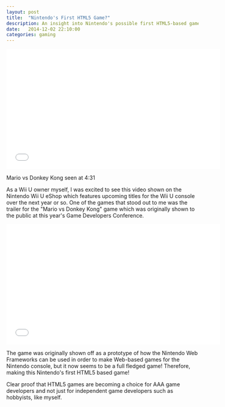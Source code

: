 ```yaml
---
layout: post
title:  "Nintendo's First HTML5 Game?"
description: An insight into Nintendo's possible first HTML5-based game using their famous Mario vs Donkey Kong characters for the Nintendo Wii U console.
date:   2014-12-02 22:10:00
categories: gaming
---
```

<div class="text-center">
  <iframe width="560" height="315" src="//www.youtube.com/embed/tK8ndslCYz0" frameborder="0" allowfullscreen></iframe>
  <p class="text-center">Mario vs Donkey Kong seen at 4:31</p>
</div>

As a Wii U owner myself, I was excited to see this video shown on the Nintendo Wii U eShop which features upcoming titles for the Wii U console over the next year or so. One of the games that stood out to me was the trailer for the "Mario vs Donkey Kong" game which was originally shown to the public at this year's Game Developers Conference.

<div class="text-center">
  <iframe width="560" height="315" src="//www.youtube.com/embed/LFwU1T4id1c" frameborder="0" allowfullscreen></iframe>
</div>

The game was originally shown off as a prototype of how the Nintendo Web Frameworks can be used in order to make Web-based games for the Nintendo console, but it now seems to be a full fledged game! Therefore, making this Nintendo's first HTML5 based game!

Clear proof that HTML5 games are becoming a choice for AAA game developers and not just for independent game developers such as hobbyists, like myself.
